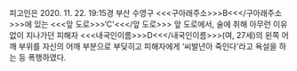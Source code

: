 피고인은 2020. 11. 22. 19:15경 부산 수영구 <<<구아래주소>>>B<<</구아래주소>>>에 있는 <<<앞 도로>>>‘C'<<</앞 도로>>> 앞 도로에서, 술에 취해 아무런 이유없이 지나가던 피해자 <<<내국인이름>>>D<<</내국인이름>>>(여, 27세)의 왼쪽 어깨 부위를 자신의 어깨 부분으로 부딪히고 피해자에게 ‘씨발년아 죽인다'라고 욕설을 하는 등 폭행하였다.